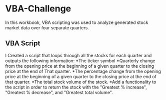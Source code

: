 # VBA-Challenge
In this workbook, VBA scripting was used to analyze generated stock market data over four separate quarters.

## VBA Script
I Created a script that loops through all the stocks for each quarter and outputs the following information:
*The ticker symbol
*Quarterly change from the opening price at the beginning of a given quarter to the closing price at the end         of That quarter.
*The percentage change from the opening price at the beginning of a given quarter to the closing price at the         end of that quarter.
*The total stock volume of the stock. 
*Add a functionality to the script in order to return the stock with the "Greatest % increase", "Greatest %          decrease", and "Greatest total volume".








        
